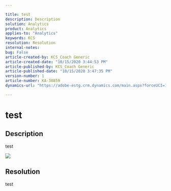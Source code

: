 ```yaml
---

title: test  
description: Description  
solution: Analytics  
product: Analytics  
applies-to: "Analytics"  
keywords: KCS  
resolution: Resolution  
internal-notes:   
bug: False  
article-created-by: KCS_Coach Generic  
article-created-date: "10/15/2020 3:44:53 PM"  
article-published-by: KCS_Coach Generic  
article-published-date: "10/15/2020 3:47:35 PM"  
version-number: 1  
article-number: KA-30859  
dynamics-url: "https://adobe-estg.crm.dynamics.com/main.aspx?forceUCI=1&pagetype=entityrecord&etn=knowledgearticle&id=1d970a59-fd0e-eb11-a813-000d3a35ed4e"

---
```


# test

## Description

test

![](___bbf3927a-a50e-eb11-a813-000d3a102a06___.png)

## Resolution

test
